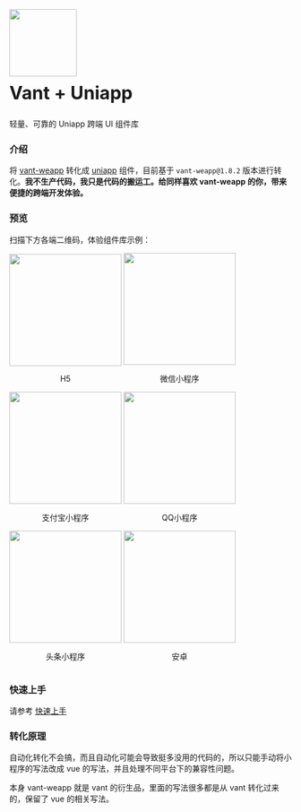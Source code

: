 <div class="card">
  <div class="van-doc-intro">
    <img class="van-doc-intro__logo" style="width: 120px; height: 120px; box-shadow: none;" src="https://gitee.com/auven/vant-weapp-convert-uniapp/raw/master/docs/images/logo.png">
    <h2 style="margin: 0; font-size: 32px; line-height: 60px;">Vant + Uniapp</h2>
    <p>轻量、可靠的 Uniapp 跨端 UI 组件库</p>
  </div>
</div>

### 介绍

将 [vant-weapp](https://github.com/youzan/vant-weapp) 转化成 [uniapp](https://uniapp.dcloud.io/) 组件，目前基于 `vant-weapp@1.8.2` 版本进行转化。**我不生产代码，我只是代码的搬运工。给同样喜欢 vant-weapp 的你，带来便捷的跨端开发体验。**

### 预览

扫描下方各端二维码，体验组件库示例：

<div>
  <div style="display: inline-block; text-align: center">
    <img style="width: 200px; height: 200px; box-shadow: none; object-fit: contain;" src="https://gitee.com/auven/vant-weapp-convert-uniapp/raw/master/docs/images/h5.png">
    <p>H5</p>
  </div>
  <div style="display: inline-block; text-align: center">
    <img style="width: 200px; height: 200px; box-shadow: none; object-fit: contain;" src="https://gitee.com/auven/vant-weapp-convert-uniapp/raw/master/docs/images/weixin.jpg">
    <p>微信小程序</p>
  </div>
  <div style="display: inline-block; text-align: center">
    <img style="width: 200px; height: 200px; box-shadow: none; object-fit: contain;" src="https://gitee.com/auven/vant-weapp-convert-uniapp/raw/master/docs/images/alipay.jpg">
    <p>支付宝小程序</p>
  </div>
  <div style="display: inline-block; text-align: center">
    <img style="width: 200px; height: 200px; box-shadow: none; object-fit: contain;" src="https://gitee.com/auven/vant-weapp-convert-uniapp/raw/master/docs/images/qq.png">
    <p>QQ小程序</p>
  </div>
  <div style="display: inline-block; text-align: center">
    <img style="width: 200px; height: 200px; box-shadow: none; object-fit: contain;" src="https://gitee.com/auven/vant-weapp-convert-uniapp/raw/master/docs/images/toutiao.png">
    <p>头条小程序</p>
  </div>
  <div style="display: inline-block; text-align: center">
    <img style="width: 200px; height: 200px; box-shadow: none; object-fit: contain;" src="https://gitee.com/auven/vant-weapp-convert-uniapp/raw/master/docs/images/android.png">
    <p>安卓</p>
  </div>
</div>

### 快速上手

请参考 [快速上手](#/quickstart)

### 转化原理

自动化转化不会搞，而且自动化可能会导致挺多没用的代码的，所以只能手动将小程序的写法改成 vue 的写法，并且处理不同平台下的兼容性问题。

本身 vant-weapp 就是 vant 的衍生品，里面的写法很多都是从 vant 转化过来的，保留了 vue 的相关写法。
